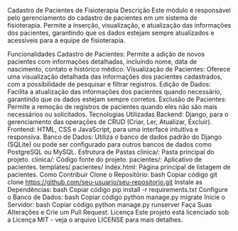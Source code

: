Cadastro de Pacientes de Fisioterapia
Descrição
Este módulo é responsável pelo gerenciamento do cadastro de pacientes em um sistema de fisioterapia. Permite a inserção, visualização, e atualização das informações dos pacientes, garantindo que os dados estejam sempre atualizados e acessíveis para a equipe de fisioterapia.

Funcionalidades
Cadastro de Pacientes: Permite a adição de novos pacientes com informações detalhadas, incluindo nome, data de nascimento, contato e histórico médico.
Visualização de Pacientes: Oferece uma visualização detalhada das informações dos pacientes cadastrados, com a possibilidade de pesquisar e filtrar registros.
Edição de Dados: Facilita a atualização das informações dos pacientes quando necessário, garantindo que os dados estejam sempre corretos.
Exclusão de Pacientes: Permite a remoção de registros de pacientes quando eles não são mais necessários ou solicitados.
Tecnologias Utilizadas
Backend: Django, para o gerenciamento das operações de CRUD (Criar, Ler, Atualizar, Excluir).
Frontend: HTML, CSS e JavaScript, para uma interface intuitiva e responsiva.
Banco de Dados: Utiliza o banco de dados padrão do Django (SQLite) ou pode ser configurado para outros bancos de dados como PostgreSQL ou MySQL.
Estrutura de Pastas
clinica/: Pasta principal do projeto.
clinica/: Código fonte do projeto.
pacientes/: Aplicativo de pacientes.
templates/
pacientes/
index.html: Página principal de listagem de pacientes.
Como Contribuir
Clone o Repositório:
bash
Copiar código
git clone https://github.com/seu-usuario/seu-repositorio.git
Instale as Dependências:
bash
Copiar código
pip install -r requirements.txt
Configure o Banco de Dados:
bash
Copiar código
python manage.py migrate
Inicie o Servidor:
bash
Copiar código
python manage.py runserver
Faça Suas Alterações e Crie um Pull Request.
Licença
Este projeto está licenciado sob a Licença MIT - veja o arquivo LICENSE para mais detalhes.

